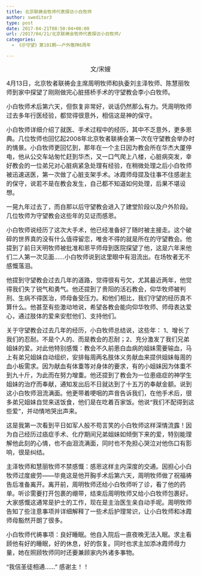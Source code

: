 ```yaml
---
title: 北京联祷会牧师代表探访小白牧师
author: sweditor3
type: post
date: 2017-04-21T08:50:04+00:00
url: /2017/04/21/北京联祷会牧师代表探访小白牧师/
categories:
  - 《＠守望》第101期——户外敬拜6周年

---
```

<p style="text-align: center;">
  <span style="font-size: 12pt;">文/宋嫂</span>
</p>

<span style="font-size: 12pt;">4月13日，北京牧者联祷会主席周明牧师和执委刘主泽牧师、陈慧丽牧师到家中探望了刚刚做完心脏搭桥手术的守望教会李小白牧师。</span>

<span style="font-size: 12pt;">小白牧师术后第六天，但恢复非常好，说话仍然那么有力。凭周明牧师过去多年行医经验，都觉得很意外，相信这是神的保守。</span>

<span style="font-size: 12pt;">小白牧师详细介绍了就医、手术过程中的经历，其中不乏意外，更多恩典。几位牧师也回忆起2008年北京牧者联祷会第一次在守望教会举办时的情景。小白牧师更回忆到，那年在一个主日因为教会所在华杰大厦停电，他从公交车站匆忙赶到华杰，又一口气爬上八楼，心脏病突发，幸好教会的一位弟兄对心脏病紧急处理有经验，在稍微处理之后小白牧师被迅速送医，第一次做了心脏支架手术。冰霞师母提及往事不住感谢主的保守，说若不是在教会发生，自己都不知道如何处理，后果不堪设想。</span>

<span style="font-size: 12pt;">一晃九年过去了，而自那以后守望教会进入了建堂阶段以及户外阶段。几位牧师为守望教会这些年的见证而感恩。</span>

<span style="font-size: 12pt;">小白牧师说经历了这次大手术，他已经准备好了随时被主接走。这个破碎的世界真的没有什么值得留恋，唯舍不得的就是所在的守望教会。他提到了前日天明牧师被批准和恩平师母到医院探望了他，这是六年来他们二人第一次见面……小白牧师说到这里眼中有泪流出。在场牧者无不感慨落泪。</span>

<span style="font-size: 12pt;">他提到守望教会过去几年的道路，觉得很有亏欠，尤其最近两年，他觉得我们失了锐气和勇气。他还提到了贵阳的活石教会，仰华牧师被判刑、生病不得医治，师母备受压力。和他们相比，我们守望的经历真不算什么。他甚至有些激动地说，希望各教会能向仰华牧师、师母表达爱心，通过肢体的爱来安慰他们、支持他们。</span>

<span style="font-size: 12pt;">关于守望教会过去几年的经历，小白牧师总结说，这些年： 1、增长了我们的忍耐。不是个人的、而是教会的忍耐；2、充分激发了我们兄弟姐妹的爱。对此他特别感慨：教会不久前患白血病的姐妹需要输血，马上有弟兄姐妹自动组织，安排每周两名肢体义务献血来提供姐妹每周的血小板需求。因为献血有体重等对身体的要求，有的小姐妹因为体重不到九十斤，为此而在努力增重。他还提到了教会为一位患癌症的神学生姐妹的治疗而奉献，通知发出后不日就达到了十五万的奉献金额。说到这小白牧师泪流满面。他更带着哽咽的声音告诉我们，在他手术后，很多弟兄姐妹自觉来送饭食，他们是在吃着百家饭。他说“我们不配得到这些爱”，并动情地哭出声来。</span>

<span style="font-size: 12pt;">这是我第一次看到平日如军人般不苟言笑的小白牧师这样深情流露！因为自己经历过癌症手术、化疗期间兄弟姐妹如倾倒下来的爱，特别能理解他此刻的心情，也不由泪流满面，同时也不免担心哭泣对他伤口有影响，很是纠结。</span>

<span style="font-size: 12pt;">主泽牧师和慧丽牧师不禁感慨：感恩这样主内深度的交通。因担心小白牧师过度疲劳——毕竟这是他开胸手术后第六天，周明牧师做了祝福祷告后准备离开。离开前，周明牧师还给小白牧师听了诊，看了他的药单。听诊需要打开包裹的绷带，结束后周明牧师又给小白牧师包裹好。大家感慨这通常是护士的工作，现在是主治医生亲自动手呢。周明牧师告知了些注意事项并详细解释了一些术后护理常识，让小白牧师和冰霞师母豁然开朗了很多。</span>

<span style="font-size: 12pt;">小白牧师代祷事项：良好睡眠。他自入院后一直夜晚无法入眠。求主看顾他有好的睡眠，好的休息，好的恢复。同时也求主加添冰霞师母力量，她在照顾牧师同时还要兼顾家内外诸多事物。</span>

<span style="font-size: 12pt;">“我信圣徒相通……” 感谢主！！</span>